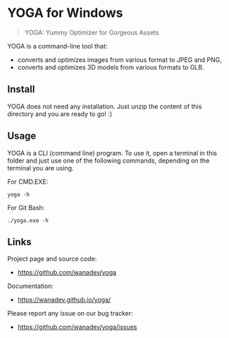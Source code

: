 # YOGA for Windows

> YOGA: Yummy Optimizer for Gorgeous Assets

YOGA is a command-line tool that:

* converts and optimizes images from various format to JPEG and PNG,
* converts and optimizes 3D models from various formats to GLB.


## Install

YOGA does not need any installation. Just unzip the content of this directory
and you are ready to go! :)


## Usage

YOGA is a CLI (command line) program. To use it, open a terminal in this folder
and just use one of the following commands, depending on the terminal you are
using.

For CMD.EXE:

    yoga -h

For Git Bash:

    ./yoga.exe -h


## Links

Project page and source code:

* https://github.com/wanadev/yoga

Documentation:

* https://wanadev.github.io/yoga/

Please report any issue on our bug tracker:

* https://github.com/wanadev/yoga/issues
